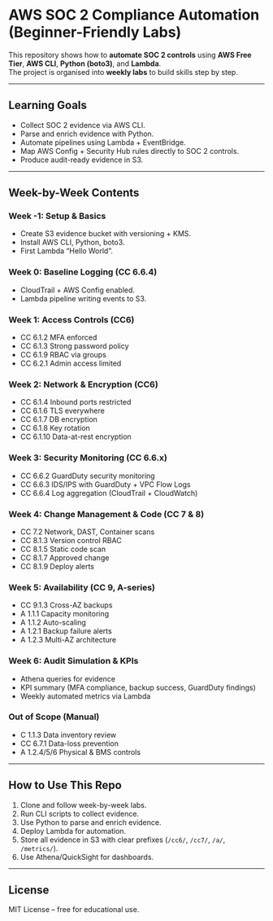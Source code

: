 # AWS SOC 2 Compliance Automation (Beginner-Friendly Labs)

This repository shows how to **automate SOC 2 controls** using **AWS Free Tier**, **AWS CLI**, **Python (boto3)**, and **Lambda**.  
The project is organised into **weekly labs** to build skills step by step.

---

## Learning Goals
- Collect SOC 2 evidence via AWS CLI.
- Parse and enrich evidence with Python.
- Automate pipelines using Lambda + EventBridge.
- Map AWS Config + Security Hub rules directly to SOC 2 controls.
- Produce audit-ready evidence in S3.

---

## Week-by-Week Contents

### Week -1: Setup & Basics
- Create S3 evidence bucket with versioning + KMS.
- Install AWS CLI, Python, boto3.
- First Lambda “Hello World”.

### Week 0: Baseline Logging (CC 6.6.4)
- CloudTrail + AWS Config enabled.
- Lambda pipeline writing events to S3.

### Week 1: Access Controls (CC6)
- CC 6.1.2 MFA enforced
- CC 6.1.3 Strong password policy
- CC 6.1.9 RBAC via groups
- CC 6.2.1 Admin access limited

### Week 2: Network & Encryption (CC6)
- CC 6.1.4 Inbound ports restricted
- CC 6.1.6 TLS everywhere
- CC 6.1.7 DB encryption
- CC 6.1.8 Key rotation
- CC 6.1.10 Data-at-rest encryption

### Week 3: Security Monitoring (CC 6.6.x)
- CC 6.6.2 GuardDuty security monitoring
- CC 6.6.3 IDS/IPS with GuardDuty + VPC Flow Logs
- CC 6.6.4 Log aggregation (CloudTrail + CloudWatch)

### Week 4: Change Management & Code (CC 7 & 8)
- CC 7.2 Network, DAST, Container scans
- CC 8.1.3 Version control RBAC
- CC 8.1.5 Static code scan
- CC 8.1.7 Approved change
- CC 8.1.9 Deploy alerts

### Week 5: Availability (CC 9, A-series)
- CC 9.1.3 Cross-AZ backups
- A 1.1.1 Capacity monitoring
- A 1.1.2 Auto-scaling
- A 1.2.1 Backup failure alerts
- A 1.2.3 Multi-AZ architecture

### Week 6: Audit Simulation & KPIs
- Athena queries for evidence
- KPI summary (MFA compliance, backup success, GuardDuty findings)
- Weekly automated metrics via Lambda

### Out of Scope (Manual)
- C 1.1.3 Data inventory review
- CC 6.7.1 Data-loss prevention
- A 1.2.4/5/6 Physical & BMS controls

---

## How to Use This Repo
1. Clone and follow week-by-week labs.
2. Run CLI scripts to collect evidence.
3. Use Python to parse and enrich evidence.
4. Deploy Lambda for automation.
5. Store all evidence in S3 with clear prefixes (`/cc6/`, `/cc7/`, `/a/`, `/metrics/`).
6. Use Athena/QuickSight for dashboards.

---

## License
MIT License – free for educational use.

